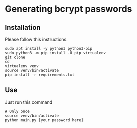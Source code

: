 # Generating bcrypt passwords


## Installation
Please follow this instructions.

```shell
sudo apt install -y python3 python3-pip
sudo python3 -m pip install -U pip virtualenv
git clone 
cd 
virtualenv venv
source venv/bin/activate
pip install -r requirements.txt
```

## Use
Just run this command
```shell
# Only once
source venv/bin/activate
python main.py [your password here]
```
